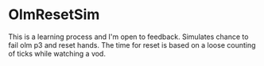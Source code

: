 # OlmResetSim
This is a learning process and I'm open to feedback.
Simulates chance to fail olm p3 and reset hands.
The time for reset is based on a loose counting of ticks while watching a vod.

